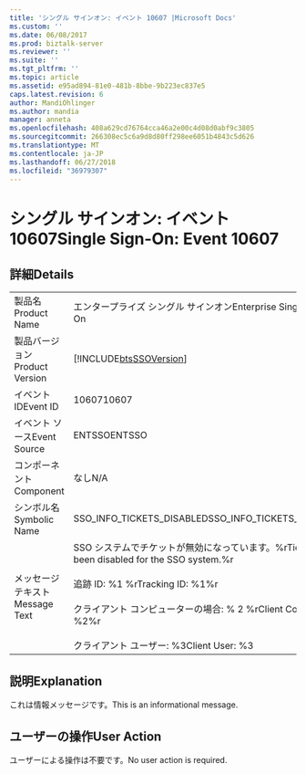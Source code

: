 ```yaml
---
title: 'シングル サインオン: イベント 10607 |Microsoft Docs'
ms.custom: ''
ms.date: 06/08/2017
ms.prod: biztalk-server
ms.reviewer: ''
ms.suite: ''
ms.tgt_pltfrm: ''
ms.topic: article
ms.assetid: e95ad894-81e0-481b-8bbe-9b223ec837e5
caps.latest.revision: 6
author: MandiOhlinger
ms.author: mandia
manager: anneta
ms.openlocfilehash: 408a629cd76764cca46a2e00c4d08d0abf9c3805
ms.sourcegitcommit: 266308ec5c6a9d8d80ff298ee6051b4843c5d626
ms.translationtype: MT
ms.contentlocale: ja-JP
ms.lasthandoff: 06/27/2018
ms.locfileid: "36979307"
---
```

# <a name="single-sign-on-event-10607"></a><span data-ttu-id="4aaf3-102">シングル サインオン: イベント 10607</span><span class="sxs-lookup"><span data-stu-id="4aaf3-102">Single Sign-On: Event 10607</span></span>
## <a name="details"></a><span data-ttu-id="4aaf3-103">詳細</span><span class="sxs-lookup"><span data-stu-id="4aaf3-103">Details</span></span>  
  
|                 |                                                                                                                                              |
|-----------------|----------------------------------------------------------------------------------------------------------------------------------------------|
|  <span data-ttu-id="4aaf3-104">製品名</span><span class="sxs-lookup"><span data-stu-id="4aaf3-104">Product Name</span></span>   |                                                          <span data-ttu-id="4aaf3-105">エンタープライズ シングル サインオン</span><span class="sxs-lookup"><span data-stu-id="4aaf3-105">Enterprise Single Sign-On</span></span>                                                           |
| <span data-ttu-id="4aaf3-106">製品バージョン</span><span class="sxs-lookup"><span data-stu-id="4aaf3-106">Product Version</span></span> |                                          [!INCLUDE[btsSSOVersion](../includes/btsssoversion-md.md)]                                          |
|    <span data-ttu-id="4aaf3-107">イベント ID</span><span class="sxs-lookup"><span data-stu-id="4aaf3-107">Event ID</span></span>     |                                                                    <span data-ttu-id="4aaf3-108">10607</span><span class="sxs-lookup"><span data-stu-id="4aaf3-108">10607</span></span>                                                                     |
|  <span data-ttu-id="4aaf3-109">イベント ソース</span><span class="sxs-lookup"><span data-stu-id="4aaf3-109">Event Source</span></span>   |                                                                    <span data-ttu-id="4aaf3-110">ENTSSO</span><span class="sxs-lookup"><span data-stu-id="4aaf3-110">ENTSSO</span></span>                                                                    |
|    <span data-ttu-id="4aaf3-111">コンポーネント</span><span class="sxs-lookup"><span data-stu-id="4aaf3-111">Component</span></span>    |                                                                     <span data-ttu-id="4aaf3-112">なし</span><span class="sxs-lookup"><span data-stu-id="4aaf3-112">N/A</span></span>                                                                      |
|  <span data-ttu-id="4aaf3-113">シンボル名</span><span class="sxs-lookup"><span data-stu-id="4aaf3-113">Symbolic Name</span></span>  |                                                          <span data-ttu-id="4aaf3-114">SSO_INFO_TICKETS_DISABLED</span><span class="sxs-lookup"><span data-stu-id="4aaf3-114">SSO_INFO_TICKETS_DISABLED</span></span>                                                           |
|  <span data-ttu-id="4aaf3-115">メッセージ テキスト</span><span class="sxs-lookup"><span data-stu-id="4aaf3-115">Message Text</span></span>   | <span data-ttu-id="4aaf3-116">SSO システムでチケットが無効になっています。%r</span><span class="sxs-lookup"><span data-stu-id="4aaf3-116">Tickets have been disabled for the SSO system.%r</span></span><br /><br /> <span data-ttu-id="4aaf3-117">追跡 ID: %1 %r</span><span class="sxs-lookup"><span data-stu-id="4aaf3-117">Tracking ID: %1%r</span></span><br /><br /> <span data-ttu-id="4aaf3-118">クライアント コンピューターの場合: % 2 %r</span><span class="sxs-lookup"><span data-stu-id="4aaf3-118">Client Computer: %2%r</span></span><br /><br /> <span data-ttu-id="4aaf3-119">クライアント ユーザー: %3</span><span class="sxs-lookup"><span data-stu-id="4aaf3-119">Client User: %3</span></span> |
  
## <a name="explanation"></a><span data-ttu-id="4aaf3-120">説明</span><span class="sxs-lookup"><span data-stu-id="4aaf3-120">Explanation</span></span>  
 <span data-ttu-id="4aaf3-121">これは情報メッセージです。</span><span class="sxs-lookup"><span data-stu-id="4aaf3-121">This is an informational message.</span></span>  
  
## <a name="user-action"></a><span data-ttu-id="4aaf3-122">ユーザーの操作</span><span class="sxs-lookup"><span data-stu-id="4aaf3-122">User Action</span></span>  
 <span data-ttu-id="4aaf3-123">ユーザーによる操作は不要です。</span><span class="sxs-lookup"><span data-stu-id="4aaf3-123">No user action is required.</span></span>